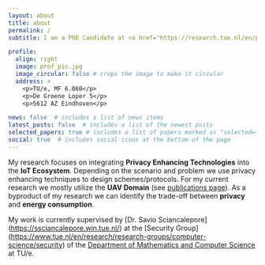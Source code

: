 ```yaml
---
layout: about
title: about
permalink: /
subtitle: I am a PhD Candidate at <a href="https://research.tue.nl/en/persons/dominik-roy-george">Eindhoven University of Technology</a>

profile:
  align: right
  image: prof_pic.jpg
  image_circular: false # crops the image to make it circular
  address: >
    <p>TU/e, MF 6.060</p>
    <p>De Groene Loper 5</p>
    <p>5612 AZ Eindhoven</p>

news: false  # includes a list of news items
latest_posts: false  # includes a list of the newest posts
selected_papers: true # includes a list of papers marked as "selected={true}"
social: true  # includes social icons at the bottom of the page
---
```


My research focuses on integrating **Privacy Enhancing Technologies** into the **IoT Ecosystem**.
Depending on the scenario and problem we use privacy enhancing techniques to design schemes/protocols.
For my current research we mostly utilize the **UAV Domain** (see [publications page](/publications.md)).
As a byproduct of my research we can identify the trade-off between **privacy** and **energy consumption**.

My work is currently supervised by [Dr. Savio Sciancalepore] (https://ssciancalepore.win.tue.nl/) at the [Security Group] (https://www.tue.nl/en/research/research-groups/computer-science/security) of the [Department of Mathematics and Computer Science](https://www.tue.nl/en/our-university/departments/mathematics-and-computer-science/research) at TU/e.


